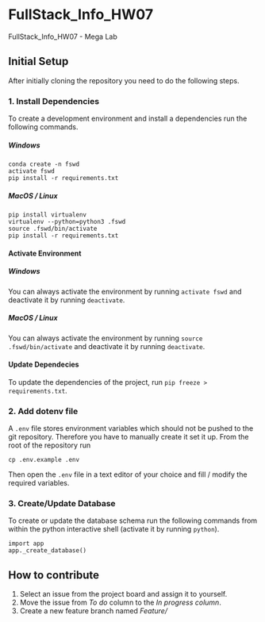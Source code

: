 # FullStack_Info_HW07
FullStack_Info_HW07 - Mega Lab

## Initial Setup

After initially cloning the repository you need to do the following steps.

### 1. Install Dependencies
To create a development environment and install a dependencies run the following commands.

##### Windows
```
conda create -n fswd
activate fswd
pip install -r requirements.txt
```

##### MacOS / Linux
```
pip install virtualenv
virtualenv --python=python3 .fswd
source .fswd/bin/activate
pip install -r requirements.txt
```

#### Activate Environment

##### Windows
You can always activate the environment by running `activate fswd` and deactivate it by running `deactivate`.

##### MacOS / Linux
You can always activate the environment by running `source .fswd/bin/activate` and deactivate it by running `deactivate`.

#### Update Dependecies
To update the dependencies of the project, run `pip freeze > requirements.txt`.

### 2. Add dotenv file
A `.env` file stores environment variables which should not be pushed to the git repository.
Therefore you have to manually create it set it up.
From the root of the repository run

```
cp .env.example .env
```

Then open the `.env` file in a text editor of your choice and fill / modify the required variables.

### 3. Create/Update Database
To create or update the database schema run the following commands from within the python interactive shell (activate it by running `python`).

```
import app
app._create_database()
```

## How to contribute

1. Select an issue from the project board and assign it to yourself.
2. Move the issue from *To do* column to the *In progress column*.
3. Create a new feature branch named *Feature/<title of issue>* from the develop branch.
4. Implement the specific using the feature branch.
5. Once finished, use source tree to merge develop into your feature branch locally. Check whether everything works as expected.
6. Open a pull request to merge ther feature branch back to develop and wait for the code review to approve it.
6. Once approved merge the feature branch into develop.
